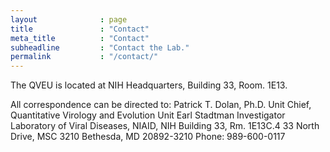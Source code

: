 ```yaml
---
layout              : page
title               : "Contact"
meta_title          : "Contact"
subheadline         : "Contact the Lab."
permalink           : "/contact/"
---
```

The QVEU is located at NIH Headquarters, Building 33, Room. 1E13.

All correspondence can be directed to:
Patrick T. Dolan, Ph.D.
Unit Chief, Quantitative Virology and Evolution Unit
Earl Stadtman Investigator
Laboratory of Viral Diseases, NIAID, NIH
Building 33, Rm. 1E13C.4
33 North Drive, MSC 3210
Bethesda, MD 20892-3210
Phone: 989-600-0117
